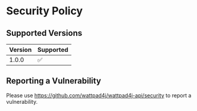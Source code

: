 # Security Policy

## Supported Versions

| Version | Supported          |
| ------- | ------------------ |
| 1.0.0   | :white_check_mark: |

## Reporting a Vulnerability

Please use https://github.com/wattpad4j/wattpad4j-api/security to report a vulnerability.
